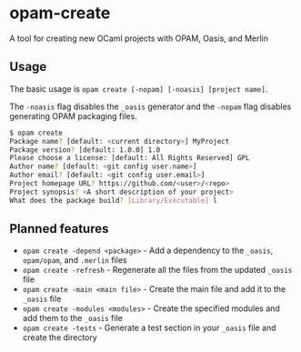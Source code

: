 # opam-create
A tool for creating new OCaml projects with OPAM, Oasis, and Merlin

## Usage

The basic usage is `opam create [-nopam] [-noasis] [project name]`.

The `-noasis` flag disables the `_oasis` generator and the `-nopam` flag disables generating OPAM packaging files.

```bash
$ opam create
Package name? [default: <current directory>] MyProject
Package version? [default: 1.0.0] 1.0
Please choose a license: [default: All Rights Reserved] GPL
Author name? [default: <git config user.name>]
Author email? [default: <git config user.email>]
Project homepage URL? https://github.com/<user>/<repo>
Project synopsis? <A short description of your project>
What does the package build? [Library/Executable] l
```

## Planned features

* `opam create -depend <package>` - Add a dependency to the `_oasis`, `opam/opam`, and `.merlin` files
* `opam create -refresh` - Regenerate all the files from the updated `_oasis` file
* `opam create -main <main file>` - Create the main file and add it to the `_oasis` file
* `opam create -modules <modules>` - Create the specified modules and add them to the `_oasis` file
* `opam create -tests` - Generate a test section in your `_oasis` file and create the directory
